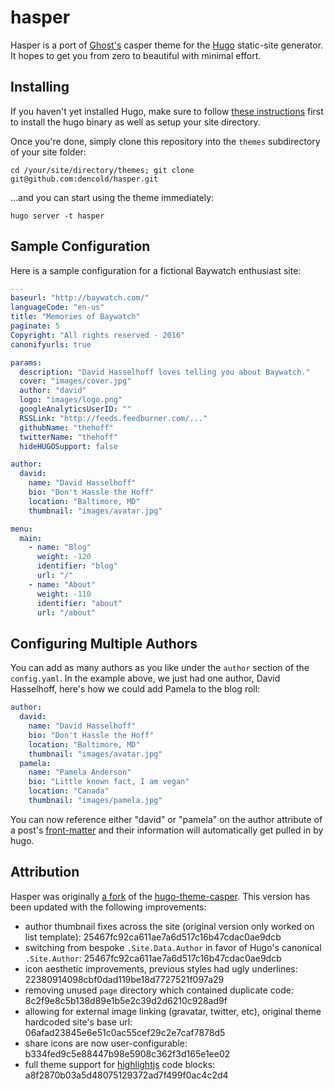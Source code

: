 # hasper

Hasper is a port of [Ghost's](https://ghost.org/) casper theme for the [Hugo](https://gohugo.io) static-site generator. It hopes to get you from zero to beautiful with minimal effort.

## Installing

If you haven't yet installed Hugo, make sure to follow [these instructions](https://gohugo.io/overview/quickstart/) first to install the hugo binary as well as setup your site directory. 

Once you're done, simply clone this repository into the `themes` subdirectory of your site folder:

`cd /your/site/directory/themes; git clone git@github.com:dencold/hasper.git`

...and you can start using the theme immediately:

`hugo server -t hasper`

## Sample Configuration

Here is a sample configuration for a fictional Baywatch enthusiast site:

```yaml
---
baseurl: "http://baywatch.com/"
languageCode: "en-us"
title: "Memories of Baywatch"
paginate: 5
Copyright: "All rights reserved - 2016"
canonifyurls: true

params:
  description: "David Hasselhoff loves telling you about Baywatch."
  cover: "images/cover.jpg"
  author: "david"
  logo: "images/logo.png"
  googleAnalyticsUserID: ""
  RSSLink: "http://feeds.feedburner.com/..."
  githubName: "thehoff"
  twitterName: "thehoff"
  hideHUGOSupport: false

author:
  david:
    name: "David Hasselhoff"
    bio: "Don't Hassle the Hoff"
    location: "Baltimore, MD"
    thumbnail: "images/avatar.jpg"

menu:
  main:
    - name: "Blog"
      weight: -120
      identifier: "blog"
      url: "/"
    - name: "About"
      weight: -110
      identifier: "about"
      url: "/about"
```

## Configuring Multiple Authors

You can add as many authors as you like under the `author` section of the `config.yaml`. In the example above, we just had one author, David Hasselhoff, here's how we could add Pamela to the blog roll:

```yaml
author:
  david:
    name: "David Hasselhoff"
    bio: "Don't Hassle the Hoff"
    location: "Baltimore, MD"
    thumbnail: "images/avatar.jpg"
  pamela:
    name: "Pamela Anderson"
    bio: "Little known fact, I am vegan"
    location: "Canada"
    thumbnail: "images/pamela.jpg"
```

You can now reference either "david" or "pamela" on the author attribute of a post's [front-matter](https://gohugo.io/content/front-matter/) and their information will automatically get pulled in by hugo.

## Attribution

Hasper was originally [a fork](https://github.com/dencold/hugo-theme-casper) of the [hugo-theme-casper](https://github.com/vjeantet/hugo-theme-casper). This version has been updated with the following improvements: 

* author thumbnail fixes across the site (original version only worked on list template): 25467fc92ca611ae7a6d517c16b47cdac0ae9dcb
* switching from bespoke `.Site.Data.Author` in favor of Hugo's canonical `.Site.Author`: 25467fc92ca611ae7a6d517c16b47cdac0ae9dcb
* icon aesthetic improvements, previous styles had ugly underlines: 22380914098cbf0dad119be18d7727521f097a29
* removing unused `page` directory which contained duplicate code: 8c2f9e8c5b138d89e1b5e2c39d2d6210c928ad9f
* allowing for external image linking (gravatar, twitter, etc), original theme hardcoded site's base url: 06afad23845e6e51c0ac55cef29c2e7caf7878d5
* share icons are now user-configurable: b334fed9c5e88447b98e5908c362f3d165e1ee02
* full theme support for [highlightjs](https://highlightjs.org/) code blocks: a8f2870b03a5d48075129372ad7f499f0ac4c2d4 

